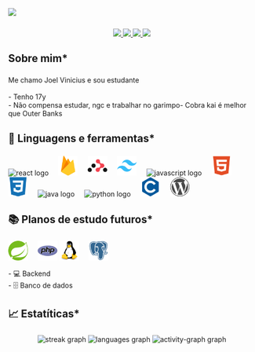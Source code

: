 <img src="image/Diggory.png.gif">
</div>

###

<div align="center">
  <a href="https://www.linkedin.com/in/ivo-junior-a934a8312/" target="_blank">
    <img height="25" src="https://img.shields.io/static/v1?message=LinkedIn&logo=linkedin&label=&color=0077B5&logoColor=white&labelColor=&style=for-the-badge"/>
  </a>
  <a href="https://www.instagram.com/ivo_jr.s/" target="_blank">
    <img height="25" src="https://img.shields.io/badge/Instagram-E4405F?style=for-the-badge&logo=instagram&logoColor=white"/>
  </a>
  <a href="https://discordapp.com/users/656164509286924341">
    <img height="25" src="https://img.shields.io/badge/Discord-5865F2?style=for-the-badge&logo=discord&logoColor=white"/>
  </a>
  <a href="https://mail.google.com/mail/u/ivodossantossoaresjunior@gmail.com/?view=cm&to=ivodossantossoaresjunior@gmail.com" target="_blank">
    <img height="25" src="https://img.shields.io/badge/Gmail-D14836?style=for-the-badge&logo=gmail&logoColor=white"/>
  </a>
</div>

###

<h2 align="left"> Sobre mim*</h2>

###

<p align="left">Me chamo Joel Vinicius e sou estudante<br><br>-  Tenho 17y<br>-  Não compensa estudar, ngc e trabalhar no garimpo-  Cobra kai é melhor que Outer Banks</p>

###

<h2 align="left">🔨 Linguagens e ferramentas*</h2>

###

<div align="left">
  <img src="https://cdn.jsdelivr.net/gh/devicons/devicon/icons/react/react-original.svg" height="40" alt="react logo"  />
  <img width="12" />
  <img src="https://raw.githubusercontent.com/devicons/devicon/ca28c779441053191ff11710fe24a9e6c23690d6/icons/firebase/firebase-original.svg" height="40" alt="firebase logo"  />
  <img width="12" />
  <img src="https://raw.githubusercontent.com/devicons/devicon/ca28c779441053191ff11710fe24a9e6c23690d6/icons/reactrouter/reactrouter-original.svg" height="40" alt="reactrouter"  />
  <img width="12" />
  <img src="https://raw.githubusercontent.com/devicons/devicon/ca28c779441053191ff11710fe24a9e6c23690d6/icons/tailwindcss/tailwindcss-original.svg" height="40" />
  <img width="12" />
  <img src="https://cdn.jsdelivr.net/gh/devicons/devicon/icons/javascript/javascript-original.svg" height="40" alt="javascript logo"  />
  <img width="12" />
  <img src="https://raw.githubusercontent.com/devicons/devicon/ca28c779441053191ff11710fe24a9e6c23690d6/icons/html5/html5-plain.svg" height="40" alt="html5 logo"  />
  <img width="12" />
  <img src="https://raw.githubusercontent.com/devicons/devicon/ca28c779441053191ff11710fe24a9e6c23690d6/icons/css3/css3-plain.svg" height="40" alt="css3 logo"  />
  <img width="12" />
  <img src="https://cdn.jsdelivr.net/gh/devicons/devicon/icons/java/java-original.svg" height="40" alt="java logo"  />
  <img width="12" />
  <img src="https://cdn.jsdelivr.net/gh/devicons/devicon/icons/python/python-original.svg" height="40" alt="python logo"  />
  <img width="12" />
  <img src="https://raw.githubusercontent.com/devicons/devicon/ca28c779441053191ff11710fe24a9e6c23690d6/icons/c/c-plain.svg" height="40" alt="c logo"  />
  <img width="12" />
  <img src="https://raw.githubusercontent.com/devicons/devicon/ca28c779441053191ff11710fe24a9e6c23690d6/icons/wordpress/wordpress-plain.svg" height="40" alt="wordpress"  />
  <img width="12" />
</div>

###

<h2 align="left">📚 Planos de estudo futuros*</h2>

###

<div align="left">
    <img src="https://raw.githubusercontent.com/devicons/devicon/ca28c779441053191ff11710fe24a9e6c23690d6/icons/spring/spring-original.svg" height="40"/> 
    <img width="12" />
    <img src="https://raw.githubusercontent.com/devicons/devicon/ca28c779441053191ff11710fe24a9e6c23690d6/icons/php/php-original.svg" height="40"/>
    <img src="https://raw.githubusercontent.com/devicons/devicon/ca28c779441053191ff11710fe24a9e6c23690d6/icons/linux/linux-original.svg" height="40"/> 
    <img width="12" />
    <img src="https://raw.githubusercontent.com/devicons/devicon/ca28c779441053191ff11710fe24a9e6c23690d6/icons/postgresql/postgresql-plain.svg" height="40"/> 
    <img width="12" />
</div>
<div>
<p align="left">- 💻 Backend<br>- 🗄 Banco de dados</p>
</div>

###

<div align="left">

</div>

###

<h2 align="left">📈 Estatíticas*</h2>

###

<div align="center">
  <img src="https://streak-stats.demolab.com?user=ivojunior0&locale=pt-br&mode=daily&theme=nord&hide_border=false&border_radius=5&date_format=j/n%5B/Y%5D&order=3" height="150" alt="streak graph"  />
  <img src="https://github-readme-stats.vercel.app/api/top-langs?username=IvoJunior0&locale=pt-br&hide_title=false&layout=compact&card_width=320&langs_count=5&theme=nord&hide_border=false&order=2" height="150" alt="languages graph"  />
  <img src="https://github-readme-activity-graph.vercel.app/graph?username=ivojunior0&radius=16&theme=nord&area=true&order=5&custom_title=Gr%C3%A1fico%20de%20commits%20mensais" height="300" alt="activity-graph graph"  />
</div>

###
